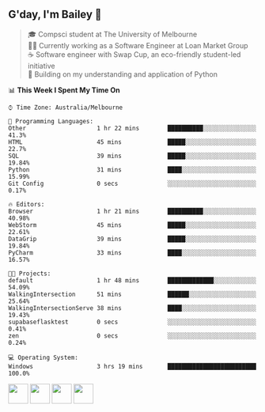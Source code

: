 ## G'day, I'm Bailey 👋

> 🎓 Compsci student at The University of Melbourne <br>
> 👨‍💻 Currently working as a Software Engineer at Loan Market Group <br>
> ☕️ Software engineer with Swap Cup, an eco-friendly student-led initiative <br>
> 🌱 Building on my understanding and application of Python

<!--START_SECTION:waka-->
📊 **This Week I Spent My Time On** 

```text
⌚︎ Time Zone: Australia/Melbourne

💬 Programming Languages: 
Other                    1 hr 22 mins        ██████████░░░░░░░░░░░░░░░   41.3% 
HTML                     45 mins             █████░░░░░░░░░░░░░░░░░░░░   22.7% 
SQL                      39 mins             █████░░░░░░░░░░░░░░░░░░░░   19.84% 
Python                   31 mins             ████░░░░░░░░░░░░░░░░░░░░░   15.99% 
Git Config               0 secs              ░░░░░░░░░░░░░░░░░░░░░░░░░   0.17%

🔥 Editors: 
Browser                  1 hr 21 mins        ██████████░░░░░░░░░░░░░░░   40.98% 
WebStorm                 45 mins             █████░░░░░░░░░░░░░░░░░░░░   22.61% 
DataGrip                 39 mins             █████░░░░░░░░░░░░░░░░░░░░   19.84% 
PyCharm                  33 mins             ████░░░░░░░░░░░░░░░░░░░░░   16.57%

🐱‍💻 Projects: 
default                  1 hr 48 mins        █████████████░░░░░░░░░░░░   54.09% 
WalkingIntersection      51 mins             ██████░░░░░░░░░░░░░░░░░░░   25.64% 
WalkingIntersectionServe 38 mins             ████░░░░░░░░░░░░░░░░░░░░░   19.43% 
supabaseflasktest        0 secs              ░░░░░░░░░░░░░░░░░░░░░░░░░   0.41% 
zen                      0 secs              ░░░░░░░░░░░░░░░░░░░░░░░░░   0.24%

💻 Operating System: 
Windows                  3 hrs 19 mins       █████████████████████████   100.0%

```


<!--END_SECTION:waka-->

[<img height="40px" src="https://img.icons8.com/ios-filled/2x/linkedin.png">](https://linkedin.com/in/baileybutler1)
[<img height="40px" src="https://img.icons8.com/ios-filled/2x/github.png">](https://github.com/baely)
[<img height="40px" src="https://img.icons8.com/ios-filled/2x/salesforce.png">](https://trailblazer.me/id/baileybutler)
[<img height="40px" src="https://img.icons8.com/ios-filled/2x/instagram.png">](https://instagram.com/bae1y)
